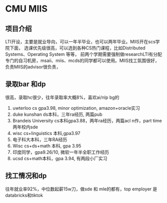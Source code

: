 # CMU MIIS

## 项目介绍
LTI开设，主要是就业导向，可以一年半毕业，也可以两年毕业。MIIS开在scs学院下面，
选课优先级很高，可以选到各种CS热门课程，比如Distributed Systems、Operating System 等等，
前两个学期需要强制做researchLTI有分配专门的自习机房，msaii、miis、mcds的同学都可以使用。MIIS找工氛围很好，负责MIIS的advisor很负责，


## 录取bar 和dp
很高，录取hc很少，往年录取率大概8%，喜欢ai/nlp bg的
1. uwterloo cs gpa3.98, minor optimization, amazon+oracle实习
2. duke kunshan ds本科，三年ra经历, 两篇pub
3. Brandeis University cs本科gpa3.88，两年ra经历，两篇acl n作，part time 两年校内sde
4. wisc cs+linguistics 本科,gpa3.97
5. 电子科大本科，三年RA经历
6. Wisc cs+ds+math 本科, gpa 3.95
7. 印度同学，gpa9.26/10, 微软一年半全职工作经历
8. ucsd cs+math本科，gpa 3.94, 有两段小厂实习

## 找工情况和dp
往年就业率92%，中位数起薪15w刀，做sde 和 mle的都有，top employer 是databricks和tiktok
